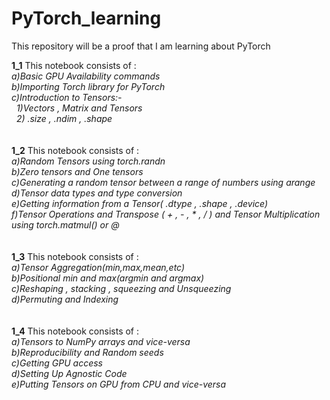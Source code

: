 # PyTorch_learning
This repository will be a proof that I am learning about PyTorch<br>

**1_1** This notebook consists of : <br>
*a)Basic GPU Availability commands*<br>
*b)Importing Torch library for PyTorch*<br>
*c)Introduction to Tensors:-*<br>
 &nbsp; *1)Vectors , Matrix and Tensors*<br>
 &nbsp; *2) .size , .ndim , .shape*<br>
<br>
<br>
**1_2** This notebook consists of : <br>
*a)Random Tensors using torch.randn*<br>
*b)Zero tensors and One tensors*<br>
*c)Generating a random tensor between a range of  numbers using arange*<br>
*d)Tensor data types and type conversion*<br>
*e)Getting information from a Tensor( .dtype , .shape , .device)*<br>
_f)Tensor Operations and Transpose ( + , - , * , / ) and Tensor Multiplication using torch.matmul() or @_  <br>
<br>
<br>
**1_3** This notebook consists of : <br>
*a)Tensor Aggregation(min,max,mean,etc)* <br>
*b)Positional min and max(argmin and argmax)* <br>
*c)Reshaping , stacking , squeezing and Unsqueezing* <br>
*d)Permuting and Indexing* <br>
<br>
<br>
**1_4** This notebook consists of : <br>
*a)Tensors to NumPy arrays and vice-versa*<br>
*b)Reproducibility and Random seeds*<br>
*c)Getting GPU access*<br>
*d)Setting Up Agnostic Code*<br>
*e)Putting Tensors on GPU from CPU and vice-versa*<br>





